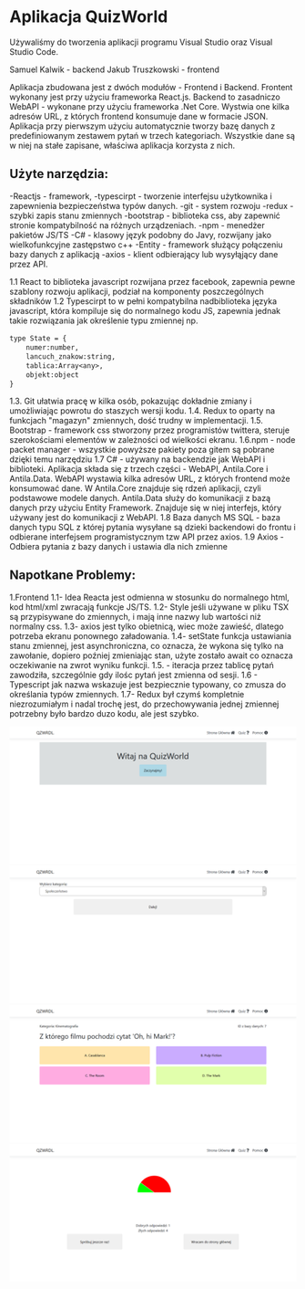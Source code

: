 # Aplikacja QuizWorld

Używaliśmy do tworzenia aplikacji programu Visual Studio oraz Visual Studio Code.

Samuel Kalwik - backend Jakub Truszkowski - frontend

Aplikacja zbudowana jest z dwóch modułów - Frontend i Backend. Frontent wykonany jest przy użyciu frameworka
React.js. Backend to zasadniczo WebAPI - wykonane przy użyciu frameworka .Net Core. Wystwia one kilka adresów
URL, z których frontend konsumuje dane w formacie JSON. Aplikacja przy pierwszym użyciu automatycznie tworzy bazę
danych z predefiniowanym zestawem pytań w trzech kategoriach. Wszystkie dane są w niej na stałe zapisane, właściwa 
aplikacja korzysta z nich.


## Użyte narzędzia:
-Reactjs - framework,
-typescirpt - tworzenie interfejsu użytkownika i zapewnienia bezpieczeństwa typów danych.
-git - system rozwoju
-redux - szybki zapis stanu zmiennych
-bootstrap - biblioteka css, aby zapewnić stronie kompatybilność na różnych urządzeniach.
-npm - menedżer pakietów JS/TS
-C# - klasowy język podobny do Javy, rozwijany jako wielkofunkcyjne zastępstwo c++
-Entity - framework służący połączeniu bazy danych z aplikacją
-axios - klient odbierający lub wysyłąjący dane przez API.

1.1 React to biblioteka javascript rozwijana przez facebook, zapewnia pewne szablony rozwoju aplikacji, 
podział na komponenty poszczególnych składników
1.2 Typescirpt to w pełni kompatybilna nadbiblioteka języka javascript, 
która kompiluje się do normalnego kodu JS, zapewnia jednak takie rozwiązania jak określenie typu zmiennej np.
```
type State = {
    numer:number,
    lancuch_znakow:string,
    tablica:Array<any>,
    objekt:object
} 
```
1.3. Git ułatwia pracę w kilka osób, pokazując dokładnie zmiany i umożliwiając powrotu do staszych wersji kodu.
1.4. Redux to oparty na funkcjach "magazyn" zmiennych, dość trudny w implementacji.
1.5. Bootstrap - framework css stworzony przez programistów twittera, steruje szerokościami elementów 
w zależności od wielkości ekranu. 
1.6.npm - node packet manager - wszystkie powyższe pakiety poza gitem są pobrane dzięki temu narzędziu
1.7 C# - używany na backendzie jak WebAPI i biblioteki. Aplikacja składa się z trzech części - WebAPI, Antila.Core 
i Antila.Data. WebAPI wystawia kilka adresów URL, z których frontend może konsumować dane. W Antila.Core znajduje się
rdzeń aplikacji, czyli podstawowe modele danych. Antila.Data służy do komunikacji z bazą danych przy użyciu Entity 
Framework. Znajduje się w niej interfejs, który używany jest do komunikacji z WebAPI.
1.8 Baza danych MS SQL - baza danych typu SQL z której pytania wysyłane są dzieki backendowi do frontu i odbierane
interfejsem programistycznym tzw API przez axios. 
1.9 Axios - Odbiera pytania z bazy danych i ustawia dla nich zmienne

## Napotkane Problemy:
1.Frontend
1.1- Idea Reacta jest odmienna w stosunku do normalnego html, kod html/xml zwracają funkcje JS/TS.
1.2- Style jeśli używane w pliku TSX są przypisywane do zmiennych, i mają inne nazwy lub wartości niż normalny css.
1.3- axios jest tylko obietnicą, wiec może zawieść, dlatego potrzeba ekranu ponownego załadowania.
1.4- setState funkcja ustawiania stanu zmiennej, jest asynchroniczna, co oznacza, że wykona się tylko na zawołanie, 
dopiero poźniej zmieniając stan, użyte zostało await co oznacza oczekiwanie na zwrot wyniku funkcji.
1.5. - iteracja przez tablicę pytań zawodziła, szczególnie gdy ilośc pytań jest zmienna od sesji.
1.6 - Typescript jak nazwa wskazuje jest bezpiecznie typowany, co zmusza do określania typów zmiennych.
1.7- Redux był czymś kompletnie niezrozumiałym i nadal trochę jest, do przechowywania jednej zmiennej potrzebny było
bardzo duzo kodu, ale jest szybko.

![Alt text](.github/React1.png?raw=true "Strona Główna")
![Alt text](.github/React2.png?raw=true "Wybór Kategorii")
![Alt text](.github/React3.png?raw=true "Pytanie")
![Alt text](.github/React4.png?raw=true "Podsumowanie")
